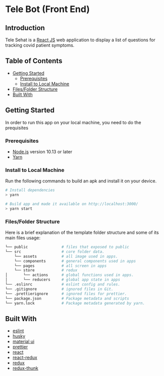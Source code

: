 # Tele Bot (Front End)

<!-- [![pipeline status](https://gitlab.com/aruna_core_system/naomi/badges/master/pipeline.svg)](https://dev.azure.com/joygabriel/Tele%20Sehat%20Tech/_git/telesehat-bot-fe/commits/main) [![coverage report](https://gitlab.com/aruna_core_system/naomi/badges/master/coverage.svg)](https://dev.azure.com/joygabriel/Tele%20Sehat%20Tech/_git/telesehat-bot-fe/commits/main) -->

## Introduction

Tele Sehat is a [React JS](https://reactjs.org/) web application to display a list of questions for tracking covid patient symptoms.

## Table of Contents

- [Getting Started](#getting-started)
  - [Prerequisites](#prerequisites)
  - [Install to Local Machine](#install-to-local-Machine)
- [Files/Folder Structure](#filesfolder-structure)
- [Built With](#built-with)

## Getting Started

In order to run this app on your local machine, you need to do the prequisites

### Prerequisites

- [Node.js](https://nodejs.org/en/) version 10.13 or later
- [Yarn](https://yarnpkg.com/getting-started/install)

### Install to Local Machine

Run the following commands to build an apk and install it on your device.

```bash
# Install dependencies
> yarn

# Build app and made it available on http://localhost:3000/
> yarn start
```

### Files/Folder Structure

Here is a brief explanation of the template folder structure and some of its main files usage:

```bash
└── public               # files that exposed to public
└── src                  # core folder data.
    └── assets           # all image used in apps.
    └── components       # general components used in apps
    └── pages            # all screen in apps
    └── store            # redux
│       └── actions      # global functions used in apps.
│       └── reducers     # global app state in apps
└── .eslinrc             # eslint config and rules.
└── .gitignore           # ignored files in Git.
└── .prettierignore      # ignored files for prettier.
└── package.json         # Package metadata and scripts
└── yarn.lock            # Package metadata generated by yarn.
```

## Built With

- [eslint](https://github.com/eslint/eslint)
- [husky](https://github.com/typicode/husky)
- [material ui](https://github.com/mui-org/material-ui)
- [prettier](https://github.com/prettier/prettier)
- [react](https://github.com/facebook/react/)
- [react-redux](https://github.com/reduxjs/react-redux/)
- [redux](https://github.com/reduxjs/redux)
- [redux-thunk](https://github.com/reduxjs/redux-thunk)
